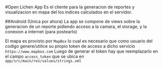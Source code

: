 #Open Lichen App
Es el cliente para la generacion de reportes y visualizacion en mapa del los
indices calculados en el servidor.

##Android (Unica por ahora)
La app se compone de views sobre la generacion de un reporte pidiendo
acceso a la camara, el storage, y la conexion a internet (para postearlo)

El mapa es provisto por `MapBox` lo cual es necesario que como usuario del
codigo genere/utilice su propio token de acceso a dicho servicio
`https://www.mapbox.com`
Luego de generar el token hay que reemplazarlo en el campo `access_token` que se
ubica en `app/src/main/res/values/strings.xml`